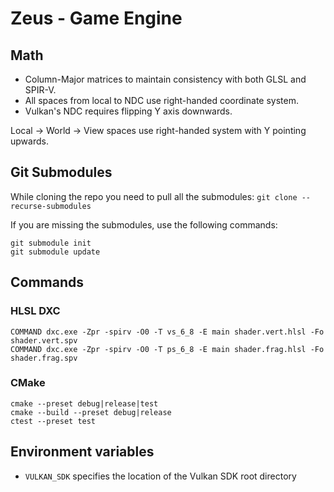 # Zeus - Game Engine

## Math
- Column-Major matrices to maintain consistency with both GLSL and SPIR-V.
- All spaces from local to NDC use right-handed coordinate system.
- Vulkan's NDC requires flipping Y axis downwards.

Local -> World -> View spaces use right-handed system with Y pointing upwards.

## Git Submodules
While cloning the repo you need to pull all the submodules:
`git clone --recurse-submodules`

If you are missing the submodules, use the following commands:
```
git submodule init
git submodule update
```

## Commands
### HLSL DXC
```
COMMAND dxc.exe -Zpr -spirv -O0 -T vs_6_8 -E main shader.vert.hlsl -Fo shader.vert.spv
COMMAND dxc.exe -Zpr -spirv -O0 -T ps_6_8 -E main shader.frag.hlsl -Fo shader.frag.spv
```

### CMake
```
cmake --preset debug|release|test
cmake --build --preset debug|release
ctest --preset test
```

## Environment variables
- `VULKAN_SDK` specifies the location of the Vulkan SDK root directory
